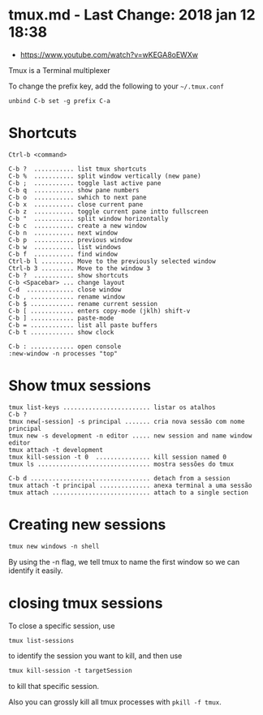 # tmux.md - Last Change: 2018 jan 12 18:38
+ https://www.youtube.com/watch?v=wKEGA8oEWXw

Tmux is a Terminal multiplexer

To change the prefix key, add the following to your `~/.tmux.conf`

    unbind C-b set -g prefix C-a

# Shortcuts

    Ctrl-b <command>

    C-b ?  ........... list tmux shortcuts
    C-b %  ........... split window vertically (new pane)
    C-b ;  ........... toggle last active pane
    C-b q  ........... show pane numbers
    C-b o  ........... swhich to next pane
    C-b x  ........... close current pane
    C-b z  ........... toggle current pane intto fullscreen
    C-b "  ........... split window horizontally
    C-b c  ........... create a new window
    C-b n  ........... next window
    C-b p  ........... previous window
    C-b w  ........... list windows
    C-b f  ........... find window
    Ctrl-b l ......... Move to the previously selected window
    Ctrl-b 3 ......... Move to the window 3
    C-b ?  ........... show shortcuts
    C-b <Spacebar> ... change layout
    C-d  ............. close window
    C-b , ............ rename window
    C-b $ ............ rename current session
    C-b [ ............ enters copy-mode (jklh) shift-v
    C-b ] ............ paste-mode
    C-b = ............ list all paste buffers
    C-b t ............ show clock

    C-b : ............ open console
    :new-window -n processes "top"

# Show tmux sessions

    tmux list-keys ........................ listar os atalhos
    C-b ?
    tmux new[-session] -s principal ....... cria nova sessão com nome principal
    tmux new -s development -n editor ..... new session and name window editor
    tmux attach -t development
    tmux kill-session -t 0  ............... kill session named 0
    tmux ls ............................... mostra sessões do tmux

    C-b d ................................. detach from a session
    tmux attach -t principal .............. anexa terminal a uma sessão
    tmux attach ........................... attach to a single section

# Creating new sessions

``` markdown
tmux new windows -n shell
```
By using the -n flag, we tell tmux to name the first window so we can identify
it easily.

# closing tmux sessions

To close a specific session, use

``` markdown
tmux list-sessions
```

to identify the session you
want to kill, and then use

``` markdown
tmux kill-session -t targetSession
```

to kill that specific session.

Also you can grossly kill all tmux processes with `pkill -f tmux`.


